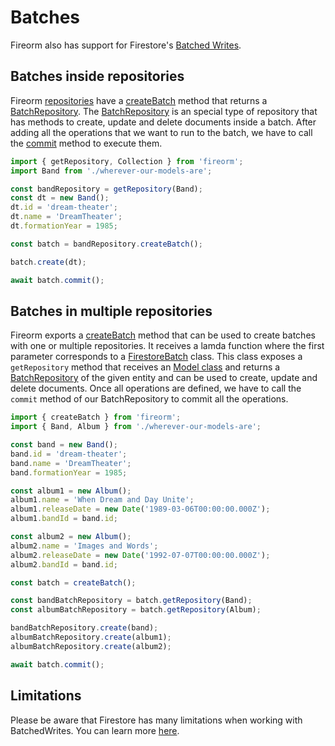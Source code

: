 # Batches

Fireorm also has support for Firestore's [Batched Writes](https://firebase.google.com/docs/firestore/manage-data/transactions#batched-writes).

## Batches inside repositories

Fireorm [repositories](CORE_CONCEPTS.md#FireormRepositories) have a [createBatch](Classes/BaseFirestoreRepository.md#CreateBatch) method that returns a [BatchRepository](Classes/FirestoreBatchRepository.md). The [BatchRepository](Classes/FirestoreBatchRepository.md) is an special type of repository that has methods to create, update and delete documents inside a batch. After adding all the operations that we want to run to the batch, we have to call the [commit](Classes/FirestoreBatchRepository.md#Commit) method to execute them.

```typescript
import { getRepository, Collection } from 'fireorm';
import Band from './wherever-our-models-are';

const bandRepository = getRepository(Band);
const dt = new Band();
dt.id = 'dream-theater';
dt.name = 'DreamTheater';
dt.formationYear = 1985;

const batch = bandRepository.createBatch();

batch.create(dt);

await batch.commit();
```

## Batches in multiple repositories

Fireorm exports a [createBatch](Classes/BaseFirestoreRepository.md#CreateBatch) method that can be used to create batches with one or multiple repositories. It receives a lamda function where the first parameter corresponds to a [FirestoreBatch](Classes/FirestoreBatch.md) class. This class exposes a `getRepository` method that receives an [Model class](CORE_CONCEPTS.md#FireormModels) and returns a [BatchRepository](Classes/BatchRepository.md) of the given entity and can be used to create, update and delete documents. Once all operations are defined, we have to call the `commit` method of our BatchRepository to commit all the operations.

```typescript
import { createBatch } from 'fireorm';
import { Band, Album } from './wherever-our-models-are';

const band = new Band();
band.id = 'dream-theater';
band.name = 'DreamTheater';
band.formationYear = 1985;

const album1 = new Album();
album1.name = 'When Dream and Day Unite';
album1.releaseDate = new Date('1989-03-06T00:00:00.000Z');
album1.bandId = band.id;

const album2 = new Album();
album2.name = 'Images and Words';
album2.releaseDate = new Date('1992-07-07T00:00:00.000Z');
album2.bandId = band.id;

const batch = createBatch();

const bandBatchRepository = batch.getRepository(Band);
const albumBatchRepository = batch.getRepository(Album);

bandBatchRepository.create(band);
albumBatchRepository.create(album1);
albumBatchRepository.create(album2);

await batch.commit();
```

## Limitations

Please be aware that Firestore has many limitations when working with BatchedWrites. You can learn more [here](https://firebase.google.com/docs/firestore/manage-data/transactions).
